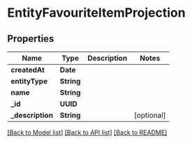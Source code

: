 # EntityFavouriteItemProjection

## Properties
Name | Type | Description | Notes
------------ | ------------- | ------------- | -------------
**createdAt** | **Date** |  | 
**entityType** | **String** |  | 
**name** | **String** |  | 
**_id** | **UUID** |  | 
**_description** | **String** |  | [optional] 

[[Back to Model list]](../README#documentation-for-models) [[Back to API list]](../README#documentation-for-api-endpoints) [[Back to README]](../README)


